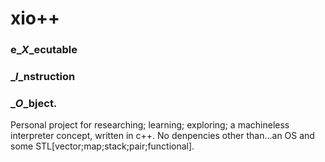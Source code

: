 # xio++  

   ### e_*X*_ecutable 
   ### _*I*_nstruction 
   ### _*O*_bject.

Personal project for researching; learning; exploring; a machineless interpreter concept, written in c++.
No denpencies other than...an OS and some STL[vector;map;stack;pair;functional].
